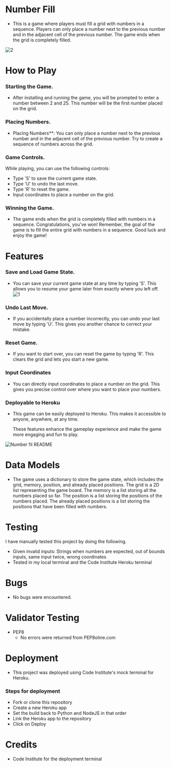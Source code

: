 # Number Fill 

- This is a game where players must fill a grid with numbers in a sequence. Players can only place a number next to the  previous number and in the adjacent cell of the  previous number. The game ends when the grid is completely filled.

![2](https://github.com/IsaLubs/Number-Fill/assets/147058041/968e3b8c-ba1c-4a87-88cf-8cd96dbfdd53)

# How to Play

### Starting the Game.
- After installing and running the game, you will be prompted to enter a number between 2 and 25. This number will be the first number placed on the grid.
### Placing Numbers.
- Placing Numbers**: You can only place a number next to the previous number and in the adjacent cell of the previous number. Try to create a sequence of numbers across the grid.
### Game Controls.
While playing, you can use the following controls:
 - Type 'S' to save the current game state.
 - Type 'U' to undo the last move.
 - Type 'R' to reset the game.
 - Input coordinates to place a number on the grid.
### Winning the Game.
- The game ends when the grid is completely filled with numbers in a sequence. Congratulations, you've won!
Remember, the goal of the game is to fill the entire grid with numbers in a sequence. Good luck and enjoy the game!


# Features
### Save and Load Game State.
- You can save your current game state at any time by typing 'S'. This allows you to resume your game later from exactly where you left off.
  ![1](https://github.com/IsaLubs/Number-Fill/assets/147058041/72d20da3-81eb-480e-bcff-906d6ad5a656)
### Undo Last Move.
- If you accidentally place a number incorrectly, you can undo your last move by typing 'U'. This gives you another chance to correct your mistake.
### Reset Game.
- If you want to start over, you can reset the game by typing 'R'. This clears the grid and lets you start a new game.
### Input Coordinates
- You can directly input coordinates to place a number on the grid. This gives you precise control over where you want to place your numbers.
### Deployable to Heroku
- This game can be easily deployed to Heroku. This makes it accessible to anyone, anywhere, at any time.

   These features enhance the gameplay experience and make the game more engaging and fun to play.

![Number fil README](https://github.com/IsaLubs/Number-Fill/assets/147058041/87be1a0d-d706-4421-95a7-0e2d1dfaed4f)


# Data Models
- The game uses a dictionary to store the game state, which includes the grid, memory, position, and already placed positions. The grid is a 2D list representing the game board. The memory is a list storing all the numbers placed so far. The position is a list storing the positions of the numbers placed. The already placed positions is a list storing the positions that have been filled with numbers.

# Testing
I have manually tested this project by doing the following.
- Given invalid inputs: Strings when numbers are expected, out of bounds inputs, same input twice, wrong coordinates
- Tested in my local terminal and the Code Institute Heroku terminal

# Bugs
- No bugs were encountered.

# Validator Testing 
- PEP8
   * No errors were returned from PEP8oline.com
# Deployment
- This project was deployed using Code Institute's mock terminal for Heroku.
### Steps for deployment
   * Fork or clone this repository
   *  Create a new Heroku app
   * Set the build back to Python and NodeJS in that order
   * Link the Heroku app to the repository
   * Click on Deploy

# Credits
- Code Institute for the deployment terminal
